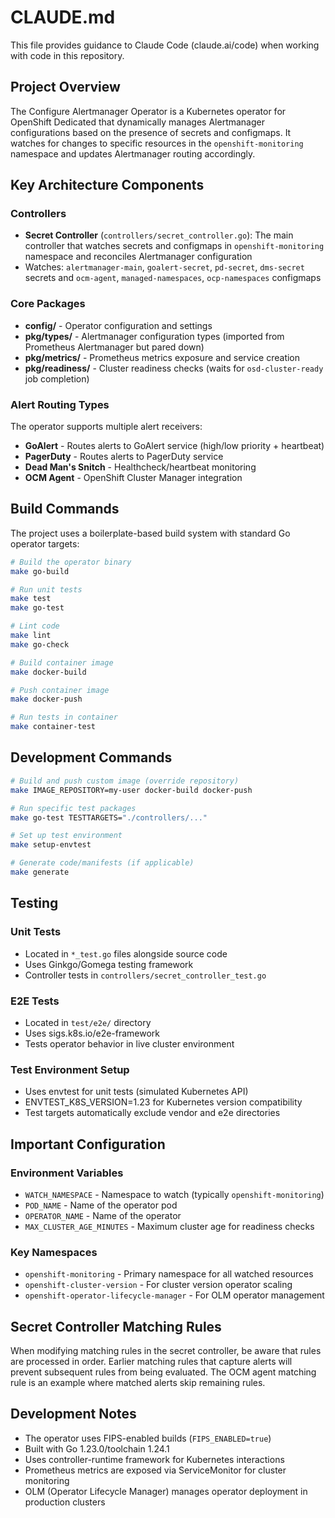 # CLAUDE.md

This file provides guidance to Claude Code (claude.ai/code) when working with code in this repository.

## Project Overview

The Configure Alertmanager Operator is a Kubernetes operator for OpenShift Dedicated that dynamically manages Alertmanager configurations based on the presence of secrets and configmaps. It watches for changes to specific resources in the `openshift-monitoring` namespace and updates Alertmanager routing accordingly.

## Key Architecture Components

### Controllers
- **Secret Controller** (`controllers/secret_controller.go`): The main controller that watches secrets and configmaps in `openshift-monitoring` namespace and reconciles Alertmanager configuration
- Watches: `alertmanager-main`, `goalert-secret`, `pd-secret`, `dms-secret` secrets and `ocm-agent`, `managed-namespaces`, `ocp-namespaces` configmaps

### Core Packages
- **config/** - Operator configuration and settings
- **pkg/types/** - Alertmanager configuration types (imported from Prometheus Alertmanager but pared down)
- **pkg/metrics/** - Prometheus metrics exposure and service creation
- **pkg/readiness/** - Cluster readiness checks (waits for `osd-cluster-ready` job completion)

### Alert Routing Types
The operator supports multiple alert receivers:
- **GoAlert** - Routes alerts to GoAlert service (high/low priority + heartbeat)
- **PagerDuty** - Routes alerts to PagerDuty service
- **Dead Man's Snitch** - Healthcheck/heartbeat monitoring
- **OCM Agent** - OpenShift Cluster Manager integration

## Build Commands

The project uses a boilerplate-based build system with standard Go operator targets:

```bash
# Build the operator binary
make go-build

# Run unit tests
make test
make go-test

# Lint code
make lint
make go-check

# Build container image
make docker-build

# Push container image
make docker-push

# Run tests in container
make container-test
```

## Development Commands

```bash
# Build and push custom image (override repository)
make IMAGE_REPOSITORY=my-user docker-build docker-push

# Run specific test packages
make go-test TESTTARGETS="./controllers/..."

# Set up test environment
make setup-envtest

# Generate code/manifests (if applicable)
make generate
```

## Testing

### Unit Tests
- Located in `*_test.go` files alongside source code
- Uses Ginkgo/Gomega testing framework
- Controller tests in `controllers/secret_controller_test.go`

### E2E Tests
- Located in `test/e2e/` directory
- Uses sigs.k8s.io/e2e-framework
- Tests operator behavior in live cluster environment

### Test Environment Setup
- Uses envtest for unit tests (simulated Kubernetes API)
- ENVTEST_K8S_VERSION=1.23 for Kubernetes version compatibility
- Test targets automatically exclude vendor and e2e directories

## Important Configuration

### Environment Variables
- `WATCH_NAMESPACE` - Namespace to watch (typically `openshift-monitoring`)
- `POD_NAME` - Name of the operator pod
- `OPERATOR_NAME` - Name of the operator
- `MAX_CLUSTER_AGE_MINUTES` - Maximum cluster age for readiness checks

### Key Namespaces
- `openshift-monitoring` - Primary namespace for all watched resources
- `openshift-cluster-version` - For cluster version operator scaling
- `openshift-operator-lifecycle-manager` - For OLM operator management

## Secret Controller Matching Rules

When modifying matching rules in the secret controller, be aware that rules are processed in order. Earlier matching rules that capture alerts will prevent subsequent rules from being evaluated. The OCM agent matching rule is an example where matched alerts skip remaining rules.

## Development Notes

- The operator uses FIPS-enabled builds (`FIPS_ENABLED=true`)
- Built with Go 1.23.0/toolchain 1.24.1
- Uses controller-runtime framework for Kubernetes interactions
- Prometheus metrics are exposed via ServiceMonitor for cluster monitoring
- OLM (Operator Lifecycle Manager) manages operator deployment in production clusters